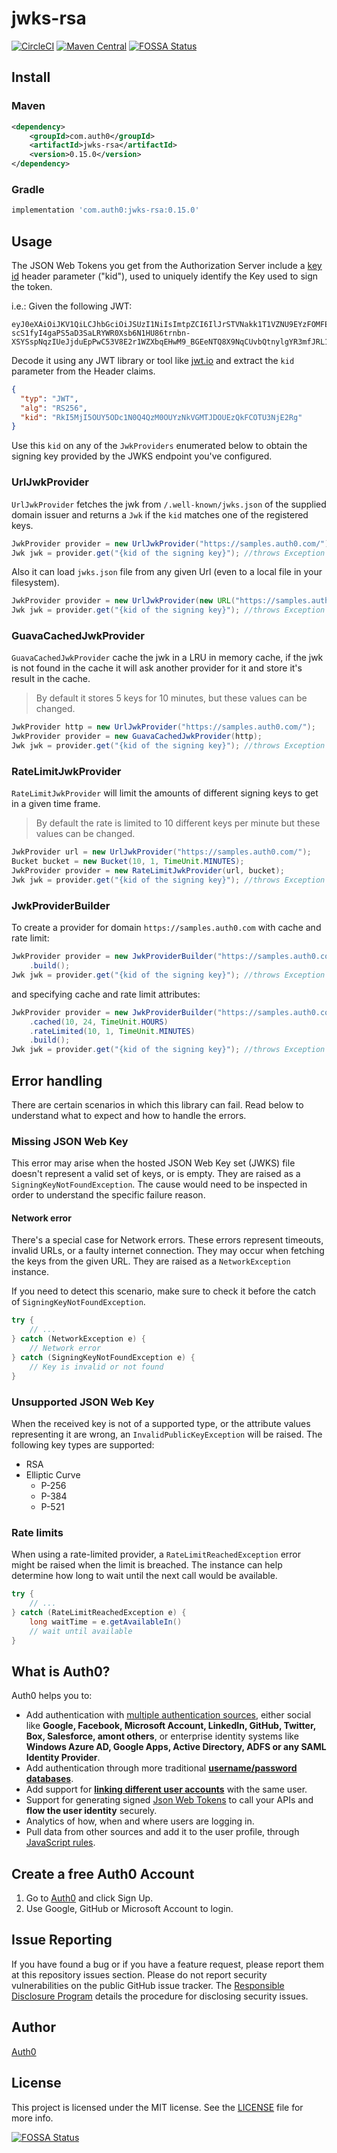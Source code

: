 # jwks-rsa

[![CircleCI](https://circleci.com/gh/auth0/jwks-rsa-java.svg?style=svg)](https://circleci.com/gh/auth0/jwks-rsa-java)
[![Maven Central](https://img.shields.io/maven-central/v/com.auth0/jwks-rsa.svg)](http://search.maven.org/#search%7Cga%7C1%7Cg%3A%20com.auth0%20a%3Ajwks-rsa)
[![FOSSA Status](https://app.fossa.com/api/projects/git%2Bgithub.com%2Fauth0%2Fjwks-rsa-java.svg?type=shield)](https://app.fossa.com/projects/git%2Bgithub.com%2Fauth0%2Fjwks-rsa-java?ref=badge_shield)

## Install

### Maven

```xml
<dependency>
    <groupId>com.auth0</groupId>
    <artifactId>jwks-rsa</artifactId>
    <version>0.15.0</version>
</dependency>
```

### Gradle

```gradle
implementation 'com.auth0:jwks-rsa:0.15.0'
```

## Usage

The JSON Web Tokens you get from the Authorization Server include a [key id](https://tools.ietf.org/html/rfc7515#section-4.1.4) header parameter ("kid"), used to uniquely identify the Key used to sign the token.

i.e.: Given the following JWT:

```
eyJ0eXAiOiJKV1QiLCJhbGciOiJSUzI1NiIsImtpZCI6IlJrSTVNakk1T1VZNU9EYzFOMFE0UXpNME9VWXpOa1ZHTVRKRE9VRXpRa0ZDT1RVM05qRTJSZyJ9.eyJpc3MiOiJodHRwczovL3NhbmRyaW5vLmF1dGgwLmNvbS8iLCJzdWIiOiJhdXRoMHw1NjMyNTAxZjQ2OGYwZjE3NTZmNGNhYjAiLCJhdWQiOiJQN2JhQnRTc3JmQlhPY3A5bHlsMUZEZVh0ZmFKUzRyViIsImV4cCI6MTQ2ODk2NDkyNiwiaWF0IjoxNDY4OTI4OTI2fQ.NaNeRSDCNu522u4hcVhV65plQOiGPStgSzVW4vR0liZYQBlZ_3OKqCmHXsu28NwVHW7_KfVgOz4m3BK6eMDZk50dAKf9LQzHhiG8acZLzm5bNMU3iobSAJdRhweRht544ZJkzJ-scS1fyI4gaPS5aD3SaLRYWR0Xsb6N1HU86trnbn-XSYSspNqzIUeJjduEpPwC53V8E2r1WZXbqEHwM9_BGEeNTQ8X9NqCUvbQtnylgYR3mfJRL14JsCWNFmmamgNNHAI0uAJo84mu_03I25eVuCK0VYStLPd0XFEyMVFpk48Bg9KNWLMZ7OUGTB_uv_1u19wKYtqeTbt9m1YcPMQ
```

Decode it using any JWT library or tool like [jwt.io](https://jwt.io/?value=eyJ0eXAiOiJKV1QiLCJhbGciOiJSUzI1NiIsImtpZCI6IlJrSTVNakk1T1VZNU9EYzFOMFE0UXpNME9VWXpOa1ZHTVRKRE9VRXpRa0ZDT1RVM05qRTJSZyJ9.eyJpc3MiOiJodHRwczovL3NhbmRyaW5vLmF1dGgwLmNvbS8iLCJzdWIiOiJhdXRoMHw1NjMyNTAxZjQ2OGYwZjE3NTZmNGNhYjAiLCJhdWQiOiJQN2JhQnRTc3JmQlhPY3A5bHlsMUZEZVh0ZmFKUzRyViIsImV4cCI6MTQ2ODk2NDkyNiwiaWF0IjoxNDY4OTI4OTI2fQ.NaNeRSDCNu522u4hcVhV65plQOiGPStgSzVW4vR0liZYQBlZ_3OKqCmHXsu28NwVHW7_KfVgOz4m3BK6eMDZk50dAKf9LQzHhiG8acZLzm5bNMU3iobSAJdRhweRht544ZJkzJ-scS1fyI4gaPS5aD3SaLRYWR0Xsb6N1HU86trnbn-XSYSspNqzIUeJjduEpPwC53V8E2r1WZXbqEHwM9_BGEeNTQ8X9NqCUvbQtnylgYR3mfJRL14JsCWNFmmamgNNHAI0uAJo84mu_03I25eVuCK0VYStLPd0XFEyMVFpk48Bg9KNWLMZ7OUGTB_uv_1u19wKYtqeTbt9m1YcPMQ) and extract the `kid` parameter from the Header claims.

```json
{
  "typ": "JWT",
  "alg": "RS256",
  "kid": "RkI5MjI5OUY5ODc1N0Q4QzM0OUYzNkVGMTJDOUEzQkFCOTU3NjE2Rg"
}
```

Use this `kid` on any of the `JwkProviders` enumerated below to obtain the signing key provided by the JWKS endpoint you've configured.


### UrlJwkProvider

`UrlJwkProvider` fetches the jwk from `/.well-known/jwks.json` of the supplied domain issuer and returns a `Jwk` if the `kid` matches one of the registered keys.

```java
JwkProvider provider = new UrlJwkProvider("https://samples.auth0.com/");
Jwk jwk = provider.get("{kid of the signing key}"); //throws Exception when not found or can't get one
```


Also it can load `jwks.json` file from any given Url (even to a local file in your filesystem).

```java
JwkProvider provider = new UrlJwkProvider(new URL("https://samples.auth0.com/"));
Jwk jwk = provider.get("{kid of the signing key}"); //throws Exception when not found or can't get one
```

### GuavaCachedJwkProvider

`GuavaCachedJwkProvider` cache the jwk in a LRU in memory cache, if the jwk is not found in the cache it will ask another provider for it and store it's result in the cache.

> By default it stores 5 keys for 10 minutes, but these values can be changed.

```java
JwkProvider http = new UrlJwkProvider("https://samples.auth0.com/");
JwkProvider provider = new GuavaCachedJwkProvider(http);
Jwk jwk = provider.get("{kid of the signing key}"); //throws Exception when not found or can't get one
```

### RateLimitJwkProvider

`RateLimitJwkProvider` will limit the amounts of different signing keys to get in a given time frame.

> By default the rate is limited to 10 different keys per minute but these values can be changed.

```java
JwkProvider url = new UrlJwkProvider("https://samples.auth0.com/");
Bucket bucket = new Bucket(10, 1, TimeUnit.MINUTES);
JwkProvider provider = new RateLimitJwkProvider(url, bucket);
Jwk jwk = provider.get("{kid of the signing key}"); //throws Exception when not found or can't get one
```

### JwkProviderBuilder

To create a provider for domain `https://samples.auth0.com` with cache and rate limit:

```java
JwkProvider provider = new JwkProviderBuilder("https://samples.auth0.com/")
    .build();
Jwk jwk = provider.get("{kid of the signing key}"); //throws Exception when not found or can't get one
```

and specifying cache and rate limit attributes:

```java
JwkProvider provider = new JwkProviderBuilder("https://samples.auth0.com/")
    .cached(10, 24, TimeUnit.HOURS)
    .rateLimited(10, 1, TimeUnit.MINUTES)
    .build();
Jwk jwk = provider.get("{kid of the signing key}"); //throws Exception when not found or can't get one
```

## Error handling
There are certain scenarios in which this library can fail. Read below to understand what to expect and how to handle the errors.

### Missing JSON Web Key
This error may arise when the hosted JSON Web Key set (JWKS) file doesn't represent a valid set of keys, or is empty. They are raised as a `SigningKeyNotFoundException`. The cause would need to be inspected in order to understand the specific failure reason. 

#### Network error
There's a special case for Network errors. These errors represent timeouts, invalid URLs, or a faulty internet connection. They may occur when fetching the keys from the given URL. They are raised as a `NetworkException` instance. 

If you need to detect this scenario, make sure to check it before the catch of `SigningKeyNotFoundException`.

```java
try {
    // ...
} catch (NetworkException e) {
    // Network error
} catch (SigningKeyNotFoundException e) {
    // Key is invalid or not found
}
```

### Unsupported JSON Web Key
When the received key is not of a supported type, or the attribute values representing it are wrong, an `InvalidPublicKeyException` will be raised.
The following key types are supported:
- RSA
- Elliptic Curve
    - P-256
    - P-384
    - P-521

### Rate limits
When using a rate-limited provider, a `RateLimitReachedException` error might be raised when the limit is breached. The instance can help determine how long to wait until the next call would be available. 

```java
try {
    // ...
} catch (RateLimitReachedException e) {
    long waitTime = e.getAvailableIn()
    // wait until available
}
```  

## What is Auth0?

Auth0 helps you to:

* Add authentication with [multiple authentication sources](https://docs.auth0.com/identityproviders), either social like **Google, Facebook, Microsoft Account, LinkedIn, GitHub, Twitter, Box, Salesforce, amont others**, or enterprise identity systems like **Windows Azure AD, Google Apps, Active Directory, ADFS or any SAML Identity Provider**.
* Add authentication through more traditional **[username/password databases](https://docs.auth0.com/mysql-connection-tutorial)**.
* Add support for **[linking different user accounts](https://docs.auth0.com/link-accounts)** with the same user.
* Support for generating signed [Json Web Tokens](https://docs.auth0.com/jwt) to call your APIs and **flow the user identity** securely.
* Analytics of how, when and where users are logging in.
* Pull data from other sources and add it to the user profile, through [JavaScript rules](https://docs.auth0.com/rules).

## Create a free Auth0 Account

1. Go to [Auth0](https://auth0.com) and click Sign Up.
2. Use Google, GitHub or Microsoft Account to login.

## Issue Reporting

If you have found a bug or if you have a feature request, please report them at this repository issues section. Please do not report security vulnerabilities on the public GitHub issue tracker. The [Responsible Disclosure Program](https://auth0.com/whitehat) details the procedure for disclosing security issues.

## Author

[Auth0](https://auth0.com)

## License

This project is licensed under the MIT license. See the [LICENSE](LICENSE) file for more info.


[![FOSSA Status](https://app.fossa.com/api/projects/git%2Bgithub.com%2Fauth0%2Fjwks-rsa-java.svg?type=large)](https://app.fossa.com/projects/git%2Bgithub.com%2Fauth0%2Fjwks-rsa-java?ref=badge_large)